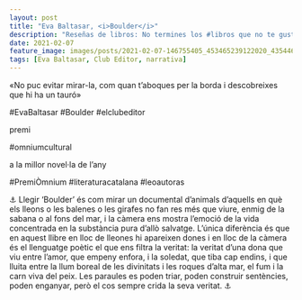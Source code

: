 ```yaml
---
layout: post
title: "Eva Baltasar, <i>Boulder</i>"
description: "Reseñas de libros: No termines los #libros que no te gustan. I els #llibres que t'agraden llegeix-los tants cops com calgui."
date: 2021-02-07
feature_image: images/posts/2021-02-07-146755405_453465239122020_4354467334102390172_n_17900135554748319.jpg
tags: [Eva Baltasar, Club Editor, narrativa]
---
```


«No puc evitar mirar-la, com quan t’aboques per la borda i descobreixes que hi ha un tauró»
<!--more-->

#EvaBaltasar #Boulder #elclubeditor

premi

 #omniumcultural

 a la millor novel·la de l’any

 #PremiÒmnium #literaturacatalana #leoautoras



⚓ Llegir ‘Boulder’ és com mirar un documental d’animals d’aquells en què els lleons o les balenes o les girafes no fan res més que viure, enmig de la sabana o al fons del mar, i la càmera ens mostra l’emoció de la vida concentrada en la substància pura d’allò salvatge. L’única diferència és que en aquest llibre en lloc de lleones hi apareixen dones i en lloc de la càmera és el llenguatge poètic el que ens filtra la veritat: la veritat d’una dona que viu entre l’amor, que empeny enfora, i la soledat, que tiba cap endins, i que lluita entre la llum boreal de les divinitats i les roques d’alta mar, el fum i la carn viva del peix. Les paraules es poden triar, poden construir sentències, poden enganyar, però el cos sempre crida la seva veritat. ⚓
